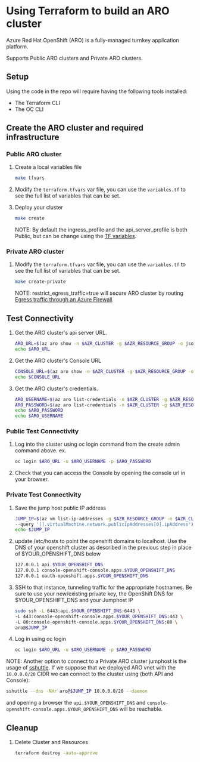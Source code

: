 # Using Terraform to build an ARO cluster

Azure Red Hat OpenShift (ARO) is a fully-managed turnkey application platform.

Supports Public ARO clusters and Private ARO clusters.

## Setup

Using the code in the repo will require having the following tools installed:

- The Terraform CLI
- The OC CLI

## Create the ARO cluster and required infrastructure

### Public ARO cluster

1. Create a local variables file

   ```bash
   make tfvars
   ```

1. Modify the `terraform.tfvars` var file, you can use the `variables.tf` to see the full list of variables that can be set.

1. Deploy your cluster

   ```bash
   make create
   ```

   NOTE: By default the ingress_profile and the api_server_profile is both Public, but can be change using the [TF variables](https://github.com/rh-mobb/terraform-aro/blob/main/variable.tf).

### Private ARO cluster

1. Modify the `terraform.tfvars` var file, you can use the `variables.tf` to see the full list of variables that can be set.

   ```bash
   make create-private
   ```

   NOTE: restrict_egress_traffic=true will secure ARO cluster by routing [Egress traffic through an Azure Firewall](https://learn.microsoft.com/en-us/azure/openshift/howto-restrict-egress).

## Test Connectivity

1. Get the ARO cluster's api server URL.

   ```bash
   ARO_URL=$(az aro show -n $AZR_CLUSTER -g $AZR_RESOURCE_GROUP -o json | jq -r '.apiserverProfile.url')
   echo $ARO_URL
   ```

1. Get the ARO cluster's Console URL

   ```bash
   CONSOLE_URL=$(az aro show -n $AZR_CLUSTER -g $AZR_RESOURCE_GROUP -o json | jq -r '.consoleProfile.url')
   echo $CONSOLE_URL
   ```

1. Get the ARO cluster's credentials.

   ```bash
   ARO_USERNAME=$(az aro list-credentials -n $AZR_CLUSTER -g $AZR_RESOURCE_GROUP -o json | jq -r '.kubeadminUsername')
   ARO_PASSWORD=$(az aro list-credentials -n $AZR_CLUSTER -g $AZR_RESOURCE_GROUP -o json | jq -r '.kubeadminPassword')
   echo $ARO_PASSWORD
   echo $ARO_USERNAME
   ```

### Public Test Connectivity

1. Log into the cluster using oc login command from the create admin command above. ex.

    ```bash
    oc login $ARO_URL -u $ARO_USERNAME -p $ARO_PASSWORD
    ```

1. Check that you can access the Console by opening the console url in your browser.

### Private Test Connectivity

1. Save the jump host public IP address

    ```bash
   JUMP_IP=$(az vm list-ip-addresses -g $AZR_RESOURCE_GROUP -n $AZR_CLUSTER-jumphost -o tsv \
   --query '[].virtualMachine.network.publicIpAddresses[0].ipAddress')
   echo $JUMP_IP
   ```

1. update /etc/hosts to point the openshift domains to localhost. Use the DNS of your openshift cluster as described in the previous step in place of $YOUR_OPENSHIFT_DNS below

   ```bash
   127.0.0.1 api.$YOUR_OPENSHIFT_DNS
   127.0.0.1 console-openshift-console.apps.$YOUR_OPENSHIFT_DNS
   127.0.0.1 oauth-openshift.apps.$YOUR_OPENSHIFT_DNS
   ```

1. SSH to that instance, tunneling traffic for the appropriate hostnames. Be sure to use your new/existing private key, the OpenShift DNS for $YOUR_OPENSHIFT_DNS and your Jumphost IP

   ```bash
   sudo ssh -L 6443:api.$YOUR_OPENSHIFT_DNS:6443 \
   -L 443:console-openshift-console.apps.$YOUR_OPENSHIFT_DNS:443 \
   -L 80:console-openshift-console.apps.$YOUR_OPENSHIFT_DNS:80 \
   aro@$JUMP_IP
   ```

1. Log in using oc login

   ```bash
   oc login $ARO_URL -u $ARO_USERNAME -p $ARO_PASSWORD
   ```

NOTE: Another option to connect to a Private ARO cluster jumphost is the usage of [sshuttle](https://sshuttle.readthedocs.io/en/stable/index.html). If we suppose that we deployed ARO vnet with the `10.0.0.0/20` CIDR we can connect to the cluster using (both API and Console):

```bash
sshuttle --dns -NHr aro@$JUMP_IP 10.0.0.0/20 --daemon
```

and opening a browser the `api.$YOUR_OPENSHIFT_DNS` and `console-openshift-console.apps.$YOUR_OPENSHIFT_DNS` will be reachable.

## Cleanup

1. Delete Cluster and Resources

    ```bash
    terraform destroy -auto-approve
    ```
